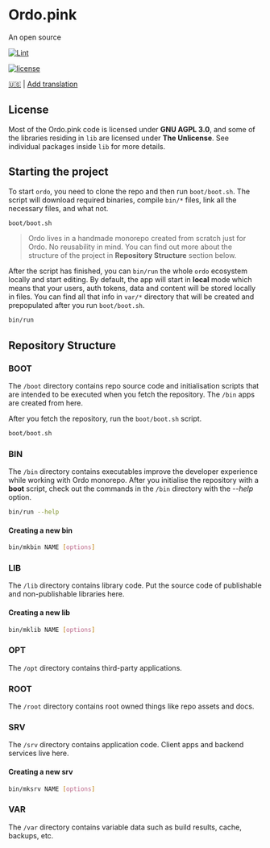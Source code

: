 # Ordo.pink

An open source

[![Lint](https://github.com/ordo-pink/ordo/actions/workflows/lint.yml/badge.svg)](https://github.com/ordo-pink/ordo/actions/workflows/lint.yml)

[![license](https://img.shields.io/github/license/ordo-pink/ordo)](https://github.com/ordo-pink/ordo)

[🇺🇸](/root/docs/readme/en.md) |
[Add translation](/root/docs/guides/adding-readme-translations/en.md)

## License

Most of the Ordo.pink code is licensed under **GNU AGPL 3.0**, and some of the libraries residing in
`lib` are licensed under **The Unlicense**. See individual packages inside `lib` for more details.

## Starting the project

To start `ordo`, you need to clone the repo and then run `boot/boot.sh`. The script will download
required binaries, compile `bin/*` files, link all the necessary files, and what not.

```sh
boot/boot.sh
```

> Ordo lives in a handmade monorepo created from scratch just for Ordo. No reusability in mind. You
> can find out more about the structure of the project in **Repository Structure** section below.

After the script has finished, you can `bin/run` the whole `ordo` ecosystem locally and start
editing. By default, the app will start in **local** mode which means that your users, auth tokens,
data and content will be stored locally in files. You can find all that info in `var/*` directory
that will be created and prepopulated after you run `boot/boot.sh`.

```sh
bin/run
```

## Repository Structure

### BOOT

The `/boot` directory contains repo source code and initialisation scripts that are intended to be
executed when you fetch the repository. The `/bin` apps are created from here.

After you fetch the repository, run the `boot/boot.sh` script.

```sh
boot/boot.sh
```

### BIN

The `/bin` directory contains executables improve the developer experience while working with Ordo
monorepo. After you initialise the repository with a **boot** script, check out the commands in the
`/bin` directory with the _--help_ option.

```sh
bin/run --help
```

#### Creating a new bin

```sh
bin/mkbin NAME [options]
```

### LIB

The `/lib` directory contains library code. Put the source code of publishable and non-publishable
libraries here.

#### Creating a new lib

```sh
bin/mklib NAME [options]
```

### OPT

The `/opt` directory contains third-party applications.

### ROOT

The `/root` directory contains root owned things like repo assets and docs.

### SRV

The `/srv` directory contains application code. Client apps and backend services live here.

#### Creating a new srv

```sh
bin/mksrv NAME [options]
```

### VAR

The `/var` directory contains variable data such as build results, cache, backups, etc.

